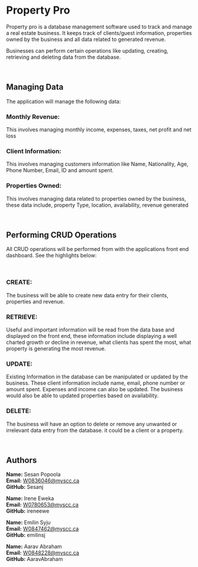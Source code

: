 # Property Pro

Property pro is a database management software used to track and manage a real estate business. It keeps track of clients/guest information, properties owned by the business and all data related to generated revenue.

Businesses can perform certain operations like updating, creating, retrieving and deleting data from the database.

<br>

## Managing Data

The application will manage the following data:


### Monthly Revenue:

This involves managing monthly income, expenses, taxes, net profit and net loss


### Client Information:

This involves managing customers information like Name, Nationality, Age, Phone Number, Email, ID and amount spent.


### Properties Owned:

This involves managing data related to properties owned by the business, these data include, property Type, location, availability, revenue generated

<br>

## Performing CRUD Operations

All CRUD operations will be performed from with the applications front end dashboard. See the highlights below:

<br>

### CREATE:

The business will be able to create new data entry for their clients, properties and revenue.

### RETRIEVE:

Useful and important information will be read from the data base and displayed on the front end, these information include displaying a well charted growth or decline in revenue, what clients has spent the most, what property is generating the most revenue.

### UPDATE:

Existing Information in the database can be manipulated or updated by the business. These client information include name, email, phone number or amount spent. Expenses and income can also be updated. The business would also be able to updated properties based on availability.

### DELETE:

The business will have an option to delete or remove any unwanted or irrelevant data entry from the database. it could be a client or a property.

<br>

## Authors

**Name:** Sesan Popoola <br>
**Email:** W0836046@myscc.ca <br>
**GitHub:** Sesanj

**Name:** Irene Eweka <br>
**Email:** W0780653@myscc.ca <br>
**GitHub:** ireneewe

**Name:** Emilin Syju <br>
**Email:** W0847462@myscc.ca <br>
**GitHub:** emilinsj

**Name:** Aarav Abraham <br>
**Email:** W0848228@myscc.ca <br>
**GitHub:** AaravAbraham

